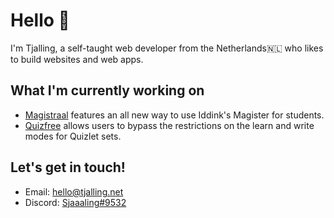 # Hello 👋

I'm Tjalling, a self-taught web developer from the Netherlands🇳🇱 who likes to build websites and web apps.

## What I'm currently working on

- [Magistraal](https://github.com/magistraal-app/) features an all new way to use Iddink's Magister for students.
- [Quizfree](https://github.com/tjallingf/quizfree/) allows users to bypass the restrictions on the learn and write modes for Quizlet sets.

## Let's get in touch!

- Email: [hello@tjalling.net](mailto:hello@tjalling.net)
- Discord: [Sjaaaling#9532](https://discord.com/users/512328135698808832)
